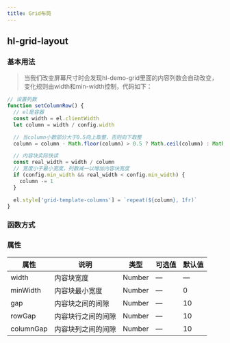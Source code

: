 ```yaml
---
title: Grid布局
---
```


## hl-grid-layout

### 基本用法

<client-only>
  <hl-demo-grid />
</client-only>

> 当我们改变屏幕尺寸时会发现hl-demo-grid里面的内容列数会自动改变，变化规则由width和min-width控制，代码如下：

```js
// 设置列数
function setColumnRow() {
  // el是容器
  const width = el.clientWidth
  let column = width / config.width

  // 当column小数部分大于0.5向上取整，否则向下取整
  column = column - Math.floor(column) > 0.5 ? Math.ceil(column) : Math.floor(column)

  // 内容块实际快读
  const real_width = width / column
  // 宽度小于最小宽度，列数减一以增加内容块宽度
  if (config.min_width && real_width < config.min_width) {
    column -= 1
  }

  el.style['grid-template-columns'] = `repeat(${column}, 1fr)`
}
```

### 函数方式

<client-only>
  <hl-demo-grid-fun />
</client-only>

### 属性

| 属性      | 说明               | 类型   | 可选值 | 默认值 |
| --------- | ------------------ | ------ | ------ | ------ |
| width     | 内容块宽度         | Number | —      | —      |
| minWidth  | 内容块最小宽度     | Number | —      | 0      |
| gap       | 内容块之间的间隙   | Number | —      | 10     |
| rowGap    | 内容块行之间的间隙 | Number | —      | 10     |
| columnGap | 内容块列之间的间隙 | Number | —      | 10     |
